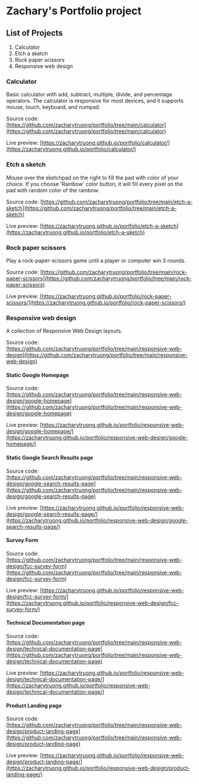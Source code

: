 # Zachary's Portfolio project

## List of Projects

1. Calculator
2. Etch a sketch
3. Rock paper scissors
4. Responsive web design

### Calculator

Basic calculator with add, subtract, multiple, divide, and percentage operators. The calculator is responsive for most devices, and it supports mouse, touch, keyboard, and numpad.

Source code: [https://github.com/zacharytruong/portfolio/tree/main/calculator](https://github.com/zacharytruong/portfolio/tree/main/calculator)

Live preview: [https://zacharytruong.github.io/portfolio/calculator/](https://zacharytruong.github.io/portfolio/calculator/)

### Etch a sketch

Mouse over the sketchpad on the right to fill the pad with color of your choice. If you choose 'Rainbow' color button, it will fill every pixel on the pad with random color of the rainbow.

Source code: [https://github.com/zacharytruong/portfolio/tree/main/etch-a-sketch](https://github.com/zacharytruong/portfolio/tree/main/etch-a-sketch)

Live preview: [https://zacharytruong.github.io/portfolio/etch-a-sketch](https://zacharytruong.github.io/portfolio/etch-a-sketch)

### Rock paper scissors

Play a rock-paper-scissors game until a player or computer win 3 rounds.

Source code: [https://github.com/zacharytruong/portfolio/tree/main/rock-paper-scissors](https://github.com/zacharytruong/portfolio/tree/main/rock-paper-scissors)

Live preview: [https://zacharytruong.github.io/portfolio/rock-paper-scissors/](https://zacharytruong.github.io/portfolio/rock-paper-scissors/)

### Responsive web design

A collection of Responsive Web Design layouts.

Source code: [https://github.com/zacharytruong/portfolio/tree/main/responsive-web-design](https://github.com/zacharytruong/portfolio/tree/main/responsive-web-design)

#### Static Google Homepage

Source code: [https://github.com/zacharytruong/portfolio/tree/main/responsive-web-design/google-homepage](https://github.com/zacharytruong/portfolio/tree/main/responsive-web-design/google-homepage)

Live preview: [https://zacharytruong.github.io/portfolio/responsive-web-design/google-homepage/](https://zacharytruong.github.io/portfolio/responsive-web-design/google-homepage/)

#### Static Google Search Results page

Source code: [https://github.com/zacharytruong/portfolio/tree/main/responsive-web-design/google-search-results-page](https://github.com/zacharytruong/portfolio/tree/main/responsive-web-design/google-search-results-page)

Live preview: [https://zacharytruong.github.io/portfolio/responsive-web-design/google-search-results-page/](https://zacharytruong.github.io/portfolio/responsive-web-design/google-search-results-page/)

#### Survey Form

Source code: [https://github.com/zacharytruong/portfolio/tree/main/responsive-web-design/fcc-survey-form](https://github.com/zacharytruong/portfolio/tree/main/responsive-web-design/fcc-survey-form)

Live preview: [https://zacharytruong.github.io/portfolio/responsive-web-design/fcc-survey-form/](https://zacharytruong.github.io/portfolio/responsive-web-design/fcc-survey-form/)

#### Technical Documentation page

Source code: [https://github.com/zacharytruong/portfolio/tree/main/responsive-web-design/technical-documentation-page](https://github.com/zacharytruong/portfolio/tree/main/responsive-web-design/technical-documentation-page)

Live preview: [https://zacharytruong.github.io/portfolio/responsive-web-design/technical-documentation-page/](https://zacharytruong.github.io/portfolio/responsive-web-design/technical-documentation-page/)

#### Product Landing page

Source code: [https://github.com/zacharytruong/portfolio/tree/main/responsive-web-design/product-landing-page](https://github.com/zacharytruong/portfolio/tree/main/responsive-web-design/product-landing-page)

Live preview: [https://zacharytruong.github.io/portfolio/responsive-web-design/product-landing-page/](https://zacharytruong.github.io/portfolio/responsive-web-design/product-landing-page/)



